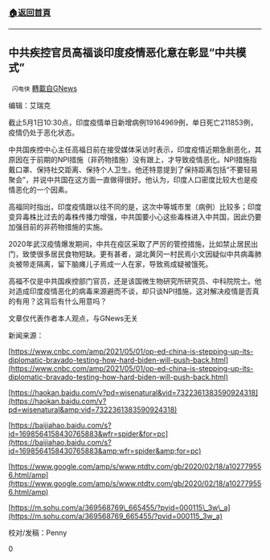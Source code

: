 ###  [:house:返回首頁](https://github.com/ourhimalayas/txt)
---

## 中共疾控官员高福谈印度疫情恶化意在彰显“中共模式”
` 闪电侠` [轉載自GNews](https://gnews.org/zh-hans/1162283/)

编辑：艾瑞克

截止5月1日10:30点，印度疫情单日新增病例19164969例，单日死亡211853例，疫情仍处于恶化状态。

中共国疾控中心主任高福日前在接受媒体采访时表示，印度疫情近期急剧恶化，其原因在于前期的NPI措施（非药物措施）没有跟上，才导致疫情恶化。NPI措施指戴口罩、保持社交距离、保持个人卫生。他还特意提到了保持距离包括“不要轻易聚会”，并说中共国在这方面一直做得很好。他认为，印度人口密度比较大也是疫情恶化的一个因素。

高福同时指出，印度疫情跟以往不同的是，这次中等城市里（病例）比较多；印度变异毒株比过去的毒株传播力增强，中共国要小心这些毒株进入中共国，因此仍要加强目前的非药物措施的实施。

2020年武汉疫情爆发期间，中共在疫区采取了严厉的管控措施，比如禁止居民出门，致使很多居民食物短缺。更有甚者，湖北黄冈一村民焉小文因疑似中共病毒肺炎被带走隔离，留下脑瘫儿子焉成一人在家，导致焉成疑被饿死。

高福不仅是中共国疾控部门官员，还是该国微生物研究所研究员、中科院院士。他对造成印度疫情恶化的病毒来源避而不谈，却只谈NPI措施，这对解决疫情是否真的有用？这背后有什么用意吗？

文章仅代表作者本人观点，与GNews无关

新闻来源：

[https://www.cnbc.com/amp/2021/05/01/op-ed-china-is-stepping-up-its-diplomatic-bravado-testing-how-hard-biden-will-push-back.html](https://www.cnbc.com/amp/2021/05/01/op-ed-china-is-stepping-up-its-diplomatic-bravado-testing-how-hard-biden-will-push-back.html)

[https://haokan.baidu.com/v?pd=wisenatural&vid=7322361383590924318](https://haokan.baidu.com/v?pd=wisenatural&amp;vid=7322361383590924318)

[https://baijiahao.baidu.com/s?id=1698564158430765883&wfr=spider&for=pc](https://baijiahao.baidu.com/s?id=1698564158430765883&amp;wfr=spider&amp;for=pc)

[https://www.google.com/amp/s/www.ntdtv.com/gb/2020/02/18/a102779556.html/amp](https://www.google.com/amp/s/www.ntdtv.com/gb/2020/02/18/a102779556.html/amp)

[https://m.sohu.com/a/369568769\_665455/?pvid=000115\_3w\_a](https://m.sohu.com/a/369568769_665455/?pvid=000115_3w_a)

校对/发稿：Penny

0
